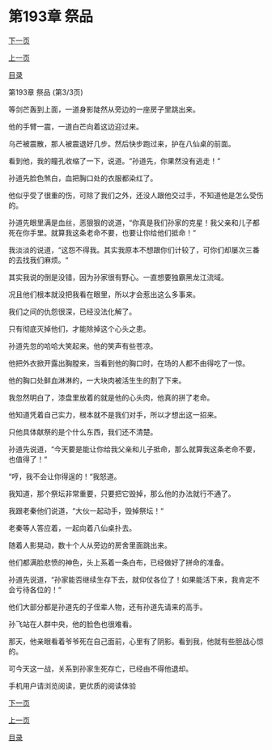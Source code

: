 <h1>第193章   祭品</h1>
            <div><p><a href="./0579_%E7%AC%AC194%E7%AB%A0_%E7%BA%A2%E5%83%B5.md">下一页</a></p><p><a href="./0577_%E7%AC%AC193%E7%AB%A0_%E7%A5%AD%E5%93%81.md">上一页</a></p><p><a href="../">目录</a></p></div>
            <div><p>第193章   祭品 (第3/3页)</p><p>等剑芒轰到上面，一道身影陡然从旁边的一座房子里跳出来。</p><p>他的手臂一震，一道白芒向着这边迎过来。</p><p>乌芒被震散，那人被震退好几步。然后快步跑过来，护在八仙桌的前面。</p><p>看到他，我的瞳孔收缩了一下，说道。“孙道先，你果然没有逃走！“</p><p>孙道先脸色煞白，血把胸口处的衣服都染红了。</p><p>他似乎受了很重的伤，可除了我们之外，还没人跟他交过手，不知道他是怎么受伤的。</p><p>孙道先眼里满是血丝，恶狠狠的说道，“你真是我们孙家的克星！我父亲和儿子都死在你手里。就算我这条老命不要，也要让你给他们抵命！“</p><p>我淡淡的说道，“这怨不得我。其实我原本不想跟你们计较了，可你们却屡次三番的去找我们麻烦。“</p><p>其实我说的倒是没错，因为孙家很有野心。一直想要独霸黑龙江流域。</p><p>况且他们根本就没把我看在眼里，所以才会惹出这么多事来。</p><p>我们之间的仇怨很深，已经没法化解了。</p><p>只有彻底灭掉他们，才能除掉这个心头之患。</p><p>孙道先忽的哈哈大笑起来。他的笑声有些苍凉。</p><p>他把外衣掀开露出胸膛来，当看到他的胸口时，在场的人都不由得吃了一惊。</p><p>他的胸口处鲜血淋淋的，一大块肉被活生生的割了下来。</p><p>我忽然明白了，漆盘里放着的就是他的心头肉，他真的拼了老命。</p><p>他知道凭着自己实力，根本就不是我们对手，所以才想出这一招来。</p><p>只他具体献祭的是个什么东西，我们还不清楚。</p><p>孙道先说道，“今天要是能让你给我父亲和儿子抵命，那么就算我这条老命不要，也值得了！“</p><p>“哼，我不会让你得逞的！“我怒道。</p><p>我知道，那个祭坛非常重要，只要把它毁掉，那么他的办法就行不通了。</p><p>我跟老秦他们说道，“大伙一起动手，毁掉祭坛！“</p><p>老秦等人答应着，一起向着八仙桌扑去。</p><p>随着人影晃动，数十个人从旁边的房舍里面跳出来。</p><p>他们都满脸悲愤的神色，头上系着一条白布，已经做好了拼命的准备。</p><p>孙道先说道，“孙家能否继续生存下去，就仰仗各位了！如果能活下来，我肯定不会亏待各位的！“</p><p>他们大部分都是孙道先的子侄辈人物，还有孙道先请来的高手。</p><p>孙飞站在人群中央，他的脸色也很难看。</p><p>那天，他亲眼看着爷爷死在自己面前，心里有了阴影。看到我，他就有些胆战心惊的。</p><p>可今天这一战，关系到孙家生死存亡，已经由不得他退却。</p><p>手机用户请浏览阅读，更优质的阅读体验</p></div>
            <div><p><a href="./0579_%E7%AC%AC194%E7%AB%A0_%E7%BA%A2%E5%83%B5.md">下一页</a></p><p><a href="./0577_%E7%AC%AC193%E7%AB%A0_%E7%A5%AD%E5%93%81.md">上一页</a></p><p><a href="../">目录</a></p></div>